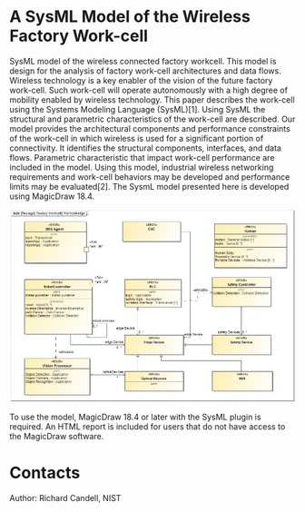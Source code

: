 # A SysML Model of the Wireless Factory Work-cell
SysML model of the wireless connected factory workcell.  This model is design for the analysis of factory work-cell architectures and data flows.  Wireless technology is a key enabler of the vision of the future factory work-cell. Such work-cell will operate autonomously with a high degree of mobility enabled by wireless technology.  This paper describes the work-cell using the Systems Modeling Language (SysML)[1].  Using SysML the structural and parametric characteristics of the work-cell are described. Our model provides the architectural components and performance constraints of the work-cell in which wireless is used for a significant portion of connectivity. It identifies the structural components, interfaces, and data flows. Parametric characteristic that impact work-cell performance are included in the model.  Using this model, industrial wireless networking requirements and work-cell behaviors may be developed and performance limits may be evaluated[2].  The SysmL model presented here is developed using MagicDraw 18.4.


![Factory work-cell](https://github.com/rcandell/wireless-factory-sysml/blob/master/readme-images/robotics-workcell.jpg)

To use the model, MagicDraw 18.4 or later with the SysML plugin is required.  An HTML report is included for users that do not have access to the MagicDraw software.

# Contacts
Author: Richard Candell, NIST 


